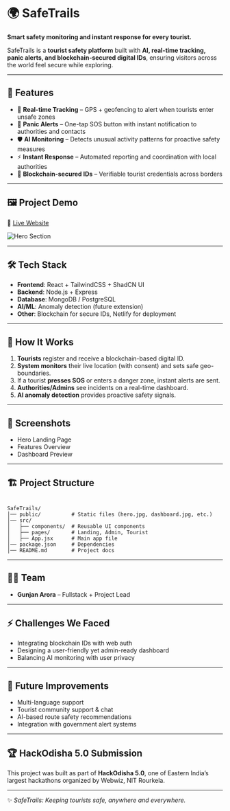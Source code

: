 # 🌍 SafeTrails  

**Smart safety monitoring and instant response for every tourist.**  

SafeTrails is a **tourist safety platform** built with **AI, real-time tracking, panic alerts, and blockchain-secured digital IDs**, ensuring visitors across the world feel secure while exploring.  

---

## 🚀 Features  
- 📍 **Real-time Tracking** – GPS + geofencing to alert when tourists enter unsafe zones  
- 🚨 **Panic Alerts** – One-tap SOS button with instant notification to authorities and contacts  
- 🛡 **AI Monitoring** – Detects unusual activity patterns for proactive safety measures  
- ⚡ **Instant Response** – Automated reporting and coordination with local authorities  
- 🔐 **Blockchain-secured IDs** – Verifiable tourist credentials across borders  

---

## 🖼 Project Demo  
🔗 [Live Website](https://safetrails.netlify.app/)  

![Hero Section](public/hero.jpg)  

---

## 🛠️ Tech Stack  
- **Frontend**: React + TailwindCSS + ShadCN UI  
- **Backend**: Node.js + Express  
- **Database**: MongoDB / PostgreSQL  
- **AI/ML**: Anomaly detection (future extension)  
- **Other**: Blockchain for secure IDs, Netlify for deployment  

---

## 🧩 How It Works  
1. **Tourists** register and receive a blockchain-based digital ID.  
2. **System monitors** their live location (with consent) and sets safe geo-boundaries.  
3. If a tourist **presses SOS** or enters a danger zone, instant alerts are sent.  
4. **Authorities/Admins** see incidents on a real-time dashboard.  
5. **AI anomaly detection** provides proactive safety signals.  

---

## 📸 Screenshots  
- Hero Landing Page  
- Features Overview  
- Dashboard Preview  

---

## 🏗️ Project Structure  
```

SafeTrails/
│── public/          # Static files (hero.jpg, dashboard.jpg, etc.)
│── src/
│   ├── components/  # Reusable UI components
│   ├── pages/       # Landing, Admin, Tourist
│   ├── App.jsx      # Main app file
│── package.json     # Dependencies
│── README.md        # Project docs

```

---

## 🧑‍💻 Team  
- **Gunjan Arora** – Fullstack + Project Lead  

---

## ⚡ Challenges We Faced  
- Integrating blockchain IDs with web auth  
- Designing a user-friendly yet admin-ready dashboard  
- Balancing AI monitoring with user privacy  

---

## 📌 Future Improvements  
- Multi-language support  
- Tourist community support & chat  
- AI-based route safety recommendations  
- Integration with government alert systems  

---

## 🏆 HackOdisha 5.0 Submission  
This project was built as part of **HackOdisha 5.0**, one of Eastern India’s largest hackathons organized by Webwiz, NIT Rourkela.  

---

✨ *SafeTrails: Keeping tourists safe, anywhere and everywhere.*  
